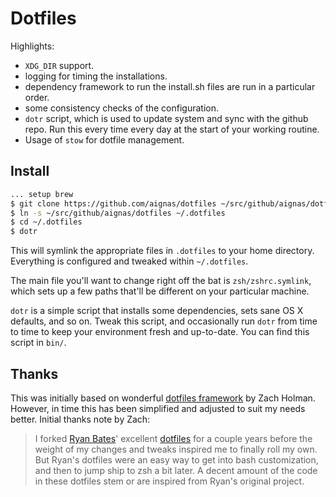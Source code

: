 # Dotfiles

Highlights:
- `XDG_DIR` support.
- logging for timing the installations.
- dependency framework to run the install.sh files are run in a particular order.
- some consistency checks of the configuration.
- `dotr` script, which is used to update system and sync with the github repo.
  Run this every time every day at the start of your working routine.
- Usage of `stow` for dotfile management.

## Install

```sh
... setup brew
$ git clone https://github.com/aignas/dotfiles ~/src/github/aignas/dotfiles
$ ln -s ~/src/github/aignas/dotfiles ~/.dotfiles
$ cd ~/.dotfiles
$ dotr
```

This will symlink the appropriate files in `.dotfiles` to your home directory.
Everything is configured and tweaked within `~/.dotfiles`.

The main file you'll want to change right off the bat is `zsh/zshrc.symlink`,
which sets up a few paths that'll be different on your particular machine.

`dotr` is a simple script that installs some dependencies, sets sane OS X
defaults, and so on. Tweak this script, and occasionally run `dotr` from time to
time to keep your environment fresh and up-to-date. You can find this script in
`bin/`.

## Thanks

This was initially based on wonderful [dotfiles
framework](https://github.com/holman/dotfiles) by Zach Holman.  However, in
time this has been simplified and adjusted to suit my needs better.  Initial
thanks note by Zach:

> I forked [Ryan Bates](http://github.com/ryanb)' excellent
> [dotfiles](http://github.com/ryanb/dotfiles) for a couple years before the
> weight of my changes and tweaks inspired me to finally roll my own. But Ryan's
> dotfiles were an easy way to get into bash customization, and then to jump
> ship to zsh a bit later. A decent amount of the code in these dotfiles stem
> or are inspired from Ryan's original project.
